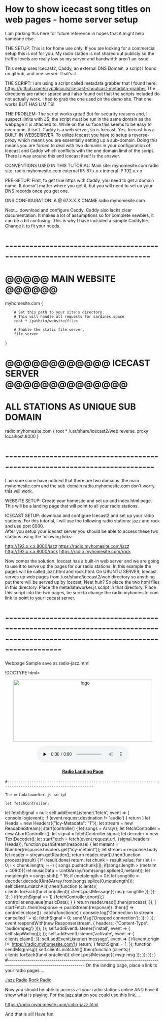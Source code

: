# How to show icecast song titles on web pages - home server setup

I am parking this here for future reference in hopes that it might help someone else. 

THE SETUP: This is for home use only. If you are looking for a commercial setup this is not for you. 
My radio station is not shared out publicly so the traffic levels are really low so my server and bandwidth aren't an issue. 

This setup uses Icecast2, Caddy, an external DNS Domain, a script I found on github, and one server. That's it. 

THE SCRIPT: I am using a script called metadata grabber that I found here: https://github.com/cryptiksouls/icecast-shoutcast-metadata-grabber
The directions are rather sparce and I also found out that the scripts included do not actually work. 
I had to grab the one used on the demo site. That one works BUT HAS LIMITS!

THE PROBLEM: The script works great! But for security reasons and, I suspect limits with JS, the script must be run in the 
same domain as the webpage it is attached to. While on the surface this seems to be easy to overcome, it isn't. 
Caddy is a web server, so is Icecast. Yes, Icecast has a BUILT-IN WEBSERRVER. 
To utilize Icecast you have to setup a reverse-proxy which means you are essentially setting up a sub-domain. 
Doing this means you are forced to deal with two domains in your configuration of Icecast and Caddy which conflicts with the one domain limit of the script. 
There is way around this and Icecast itself is the answer. 

CONVENTIONS USED IN THIS TUTORIAL: 
    Main site:  myhomesite.com
    radio site: radio.myhomesite.com
    external IP: 67.x.x.x
    intneral IP  192.x.x.x
    
PRE-SETUP: First, to get true https with Caddy, you need to get a domain name. 
It doesn't matter where you get it, but you will need to set up your DNS records once you get one. 

DNS CONFIGURATION: 
    A          @           67.X.X.X
    CNAME       radio       myhomesite.com

Next... download and configure  Caddy. 
Caddy also lacks clear documentation. It makes a lot of assumptions so for complete newbies, it can be a bit confusing. 
This is why I have included a sample Caddyfile. Change it to fit your needs. 
# --------------------------------------------------------------------------
# @@@@@     MAIN WEBSITE    @@@@@@
myhomesite.com {

        # Set this path to your site's directory.
        # This will handle all requests for sardines.space
        root * /path/to/website/files

        # Enable the static file server.
        file_server
}
#
# @@@@@@@@@@@@    ICECAST SERVER   @@@@@@@@@@@@@@
#      ALL STATIONS AS UNIQUE SUB DOMAIN
radio.myhomesite.com {
        root * /usr/share/icecast2/web
        reverse_proxy localhost:8000
}
# ---------------------------------------------------------------------------

I am sure some have noticed that there are two domains: the main myhomesite.com and the sub-domain radio.myhomesite.com don't worry, this will work.

WEBSITE SETUP: Create your homesite and set up and index.html page. This will be a landing page that will point to all your radio stations. 

ICECAST SETUP: download and configure Icecast2 and set up your radio stations. For this tutorial, I will use the following radio stations: jazz and rock and use port 8000.  
After you setup your icecast server you should be able to access these two stations using the following links: 

http://192.x.x.x:8000/jazz      https://radio.myhomesite.com/jazz
http://192.x.x.x:8000/rock      https://radio.myhomesite.com/rock

Now comes the solution. Icecast has a built-in web server and we are going to use it to serve up the pages for our radio stations. 
In this example the pages will be called jazz.html and rock.html. 
On UBUNTU SERVER, Icecast serves up web pages from /usr/share/icecast2/web directory so anything put there will be served up by Icecast. Neat huh?
So place the two html files in this directory. 
Place the metadataworker.js script in that directory.
Place this script into the two pages, be sure to change the radio.myhomesite.com link to point to your icecast server. 
# --------------------------------------------------------------------------------------------------------------------------------
Webpage Sample save as radio-jazz.html

!DOCTYPE html>
<html lang="en">
<head>
    <meta charset="utf-8"/>
 <!-- CSS
  ================================================== -->
    <link rel="stylesheet" href="stylesheets/base.css">
    
<title>Jazz Radio</title>

</head>
<body>
    <center>
    <img class="logo" src="images/logo.png" width="450" height="200" alt="logo">
    <p></p>
<audio preload="none" id="aud" controls src="https://radio.myhomesite.com/jazz" type="audio/mpeg">
</audio>
<div><h4></h4></div>
<p></p>
<a href="https://myhomesite.com/index.html"><h4>Radio Landing Page</h4></a>
</center>
<script>
if ('serviceWorker' in navigator) {
  var iceworker = navigator.serviceWorker.register('metadataworker.js')
    .then(function(reg) {
      console.log('Icecast service worker registered');
    }).catch(function(error) {
    console.warn('Error ' + error);
  });
}
var delay = 8000;
navigator.serviceWorker.addEventListener('message', event => {
  if(event.origin != 'https://radio.myhomesite.com'){
    return;
  }
  setTimeout(function(){
    document.querySelector('h4').innerText = event.data.msg.substring(event.data.msg.indexOf("'") + 1,event.data.msg.lastIndexOf("'"));
  },delay);

  console.log(event.data.msg);
});
  document.querySelector('audio').addEventListener('pause', event => {
  navigator.serviceWorker.controller.postMessage('message');
  document.querySelector('audio').src = document.querySelector('audio').src;
})
  function addItem(text) {
  var node = document.createElement("li");
  var textnode = document.createTextNode(text);
  node.appendChild(textnode);
  document.querySelector('ul').appendChild(node);
}
</script>
</body>
</html>

    #-------------------------------------------------------------------------------------------------------------
    
    The metadataworker.js script
    
    let fetchController;
let fetchSignal = null;
self.addEventListener('fetch', event => {
console.log(event);
  if (event.request.destination != 'audio') {
return
}
    let Heads = new Headers({"Icy-Metadata": "1"});
    let stream = new ReadableStream({
      start(controller) {
        let songs = Array();
        let fetchController = new AbortController();
        let signal = fetchController.signal;
        let decoder = new TextDecoder();
        let startFetch = fetch(event.request.url, {signal,headers: Heads});
        function pushStream(response) {
          let metaint = Number(response.headers.get("icy-metaint"));
          let stream = response.body
            let reader = stream.getReader();
          return reader.read().then(function process(result) {
            if (result.done) return;
            let chunk = result.value;
            for (let i = 0; i < chunk.length; i++) {
              songs.push(chunk[i]); 
              if(songs.length > (metaint + 4080)){
                let musicData = Uint8Array.from(songs.splice(0,metaint));
                let metalength = songs.shift() * 16;
                if (metalength > 0){
                  let songtitle = decoder.decode(Uint8Array.from(songs.splice(0,metalength)));
                  self.clients.matchAll().then(function (clients){
                    clients.forEach(function(client){
                      client.postMessage({
                        msg: songtitle
                      });
                    });
                  });
                }
                if(fetchSignal == 1)
                {fetchController.abort();}
                controller.enqueue(musicData);
              }
            }
            return reader.read().then(process);
          });
        }
        startFetch
          .then(response => pushStream(response))
          .then(() => controller.close())
          .catch(function(e) {
            console.log('Connection to stream cancelled ' + e);
            fetchSignal = 0;
            sendMsg('Dropped connection');
          });
      }
    });
    event.respondWith(new Response(stream, {
      headers: {'Content-Type': 'audio/mpeg'}
    }));
});
self.addEventListener('install', event => {
  self.skipWaiting();
});
self.addEventListener('activate', event => {
  clients.claim();
});
self.addEventListener('message', event => {
  if(event.origin != 'https://radio.myhomesite.com'){
    return;
  }
  fetchSignal = 1;
});
function sendMsg(msg){
  self.clients.matchAll().then(function (clients){
    clients.forEach(function(client){
      client.postMessage({
        msg: msg
      });
    });
  });
}
#--------------------------------------------------------------------------------------------------------------------
On the landing page, place a link to your radio pages....

 <a href="https://radio.myhomesite.com:8000/jazz.html">Jazz Radio</a>
 <a href="https://radio.myhomesite.com:8000/rock.html">Rock Radio</a>
 
 Now you should be able to access all your radio stations online AND have it show what is playing. 
 For the jazz station you could use this link....
 
 https://radio.myhomesite.com/radio-jazz.html
 
 And that is all! Have fun. 
